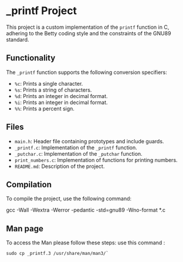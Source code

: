 # _printf Project

This project is a custom implementation of the `printf` function in C, adhering to the Betty coding style and the constraints of the GNU89 standard.

## Functionality

The `_printf` function supports the following conversion specifiers:
- `%c`: Prints a single character.
- `%s`: Prints a string of characters.
- `%d`: Prints an integer in decimal format.
- `%i`: Prints an integer in decimal format.
- `%%`: Prints a percent sign.

## Files

- `main.h`: Header file containing prototypes and include guards.
- `_printf.c`: Implementation of the `_printf` function.
- `_putchar.c`: Implementation of the `_putchar` function.
- `print_numbers.c`: Implementation of functions for printing numbers.
- `README.md`: Description of the project.

## Compilation

To compile the project, use the following command:

gcc -Wall -Wextra -Werror -pedantic -std=gnu89 -Wno-format *.c

## Man page

To access the Man please follow these steps:
use this command : 
```
sudo cp _printf.3 /usr/share/man/man3/`
```
